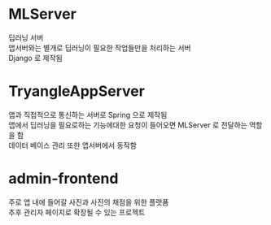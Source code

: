 # MLServer
딥러닝 서버  
앱서버와는 별개로 딥러닝이 필요한 작업들만을 처리하는 서버  
Django 로 제작됨

# TryangleAppServer
앱과 직접적으로 통신하는 서버로 Spring 으로 제작됨  
앱에서 딥러닝을 필요로하는 기능에대한 요청이 들어오면 MLServer 로 전달하는 역할을 함  
데이터 베이스 관리 또한 앱서버에서 동작함  

# admin-frontend
주로 앱 내에 들어갈 사진과 사진의 채점을 위한 플랫폼  
추후 관리자 페이지로 확장될 수 있는 프로젝트  